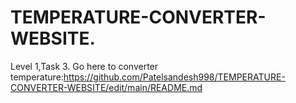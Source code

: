 # TEMPERATURE-CONVERTER-WEBSITE.
Level 1,Task 3.
Go here to converter temperature:https://github.com/Patelsandesh998/TEMPERATURE-CONVERTER-WEBSITE/edit/main/README.md
